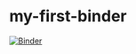 # my-first-binder

[![Binder](https://mybinder.org/badge_logo.svg)](https://mybinder.org/v2/gh/alinik64/my-first-binder/HEAD)
